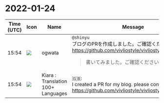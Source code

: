 # 2022-01-24

|Time (UTC)|Icon|Name|Message|
|---|---|---|---|
|15:54|![](https://avatars.slack-edge.com/2019-11-22/845042642576_070441337abaca9fb7b3_72.png)|ogwata|`@shinyu`<br>ブログのPRを作成しました。ご確認ください<br><https://github.com/vivliostyle/vivliostyle.org/pull/108><br><blockquote>書いてみました。ご確認ください。</blockquote>|
|15:54|![](https://avatars.slack-edge.com/2021-08-02/2324149410423_2aa7423c4133ecb9f168_72.png)|Kiara : Translation 100+ Languages|🇬🇧: <br>I created a PR for my blog. please confirm<br><https://github.com/vivliostyle/vivliostyle.org/pull/108>|
